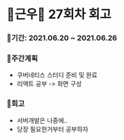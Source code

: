# 🌼근우🌼 27회차 회고

### 🥕기간: 2021.06.20 ~ 2021.06.26

### 🍆주간계획

- 쿠버네티스 스터디 준비 및 완료
- 리액트 공부 -> 화면 구성


### 🥦회고

- 서버개발은 나중에..
- 당장 필요한거부터 공부하자 



